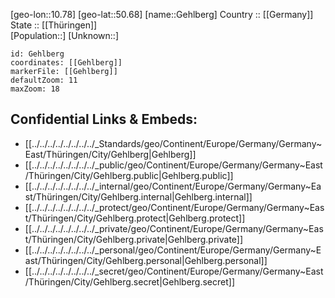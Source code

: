 ﻿---
location: [50.68,10.78] 
mapzoom: [7,12] 
mapmarker: city 
type: City
tags:
- geo/City


SpocWebEntityId: 30385
isDeleted: false
confidential: public

---
[geo-lon::10.78] 
[geo-lat::50.68] 
[name::Gehlberg] 
Country :: [[Germany]]  
State :: [[Thüringen]]  
[Population::] 
[Unknown::] 


```leaflet
id: Gehlberg
coordinates: [[Gehlberg]] 
markerFile: [[Gehlberg]] 
defaultZoom: 11 
maxZoom: 18
```


## Confidential Links & Embeds: 
- [[../../../../../../../../_Standards/geo/Continent/Europe/Germany/Germany~East/Thüringen/City/Gehlberg|Gehlberg]] 
- [[../../../../../../../../_public/geo/Continent/Europe/Germany/Germany~East/Thüringen/City/Gehlberg.public|Gehlberg.public]] 
- [[../../../../../../../../_internal/geo/Continent/Europe/Germany/Germany~East/Thüringen/City/Gehlberg.internal|Gehlberg.internal]] 
- [[../../../../../../../../_protect/geo/Continent/Europe/Germany/Germany~East/Thüringen/City/Gehlberg.protect|Gehlberg.protect]] 
- [[../../../../../../../../_private/geo/Continent/Europe/Germany/Germany~East/Thüringen/City/Gehlberg.private|Gehlberg.private]] 
- [[../../../../../../../../_personal/geo/Continent/Europe/Germany/Germany~East/Thüringen/City/Gehlberg.personal|Gehlberg.personal]] 
- [[../../../../../../../../_secret/geo/Continent/Europe/Germany/Germany~East/Thüringen/City/Gehlberg.secret|Gehlberg.secret]] 
